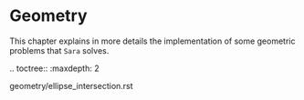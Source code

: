 Geometry
========

This chapter explains in more details the implementation of some geometric
problems that `Sara` solves.

.. toctree::
   :maxdepth: 2

   geometry/ellipse_intersection.rst
